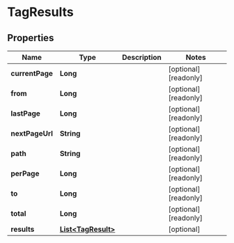 

# TagResults

## Properties

Name | Type | Description | Notes
------------ | ------------- | ------------- | -------------
**currentPage** | **Long** |  |  [optional] [readonly]
**from** | **Long** |  |  [optional] [readonly]
**lastPage** | **Long** |  |  [optional] [readonly]
**nextPageUrl** | **String** |  |  [optional] [readonly]
**path** | **String** |  |  [optional] [readonly]
**perPage** | **Long** |  |  [optional] [readonly]
**to** | **Long** |  |  [optional] [readonly]
**total** | **Long** |  |  [optional] [readonly]
**results** | [**List&lt;TagResult&gt;**](TagResult.md) |  |  [optional]



